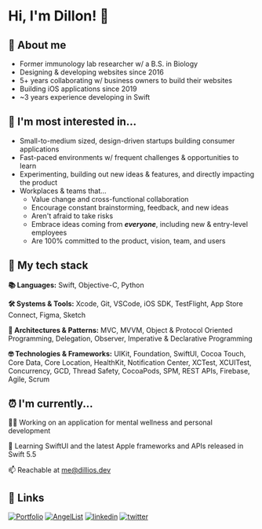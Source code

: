 # Hi, I'm Dillon! 🤙

## 🚀 About me
- Former immunology lab researcher w/ a B.S. in Biology
- Designing & developing websites since 2016
- 5+ years collaborating w/ business owners to build their websites
- Building iOS applications since 2019
- ~3 years experience developing in Swift


## 🤩 I'm most interested in...
- Small-to-medium sized, design-driven startups building consumer applications
- Fast-paced environments w/ frequent challenges & opportunities to learn
- Experimenting, building out new ideas & features, and directly impacting the product
- Workplaces & teams that...
    - Value change and cross-functional collaboration
    - Encourage constant brainstorming, feedback, and new ideas
    - Aren't afraid to take risks
    - Embrace ideas coming from ***everyone***, including new & entry-level employees
    - Are 100% committed to the product, vision, team, and users


## 📱 My tech stack
**📚 Languages:**  Swift, Objective-C, Python

**🛠 Systems & Tools:** Xcode, Git, VSCode, iOS SDK, TestFlight, App Store Connect, Figma, Sketch

**🎨 Architectures & Patterns:** MVC, MVVM, Object & Protocol Oriented Programming, Delegation, Observer, Imperative & Declarative Programming

**🤓 Technologies & Frameworks:** UIKit, Foundation, SwiftUI, Cocoa Touch, Core Data, Core Location, HealthKit, Notification Center, 
XCTest, XCUITest, Concurrency, GCD, Thread Safety, CocoaPods, SPM, REST APIs, Firebase, Agile, Scrum


## ⏰ I'm currently...
👨‍💻 Working on an application for mental wellness and personal development

🧠 Learning SwiftUI and the latest Apple frameworks and APIs released in Swift 5.5

📫 Reachable at me@dillios.dev


## 🔗 Links
[![Portfolio](https://img.shields.io/badge/Portfolio-6bc7ad.svg?style=for-the-badge&logo=buy-me-a-coffee&logoColor=white)](https://dillios.dev/)
[![AngelList](https://img.shields.io/badge/AngelList-%23D4D4D4.svg?style=for-the-badge&logo=AngelList&logoColor=black)](https://angel.co/u/dillios)
[![linkedin](https://img.shields.io/badge/linkedin-0A66C2?style=for-the-badge&logo=linkedin&logoColor=white)](https://www.linkedin.com/in/ios-dillon)
[![twitter](https://img.shields.io/badge/twitter-1DA1F2?style=for-the-badge&logo=twitter&logoColor=white)](https://twitter.com/dill_ios)
